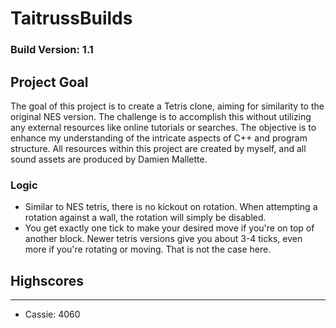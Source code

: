 # TaitrussBuilds
### Build Version: 1.1

## Project Goal
The goal of this project is to create a Tetris clone, aiming for similarity to the original NES version. The challenge is to accomplish this without utilizing any external resources like online tutorials or searches. The objective is to enhance my understanding of the intricate aspects of C++ and program structure. All resources within this project are created by myself, and all sound assets are produced by Damien Mallette.
### Logic
- Similar to NES tetris, there is no kickout on rotation. When attempting a rotation against a wall, the rotation will simply be disabled. 
- You get exactly one tick to make your desired move if you're on top of another block. Newer tetris versions give you about 3-4 ticks, even more if you're rotating or moving. That is not the case here.

## Highscores
-----------------
- Cassie: 4060
